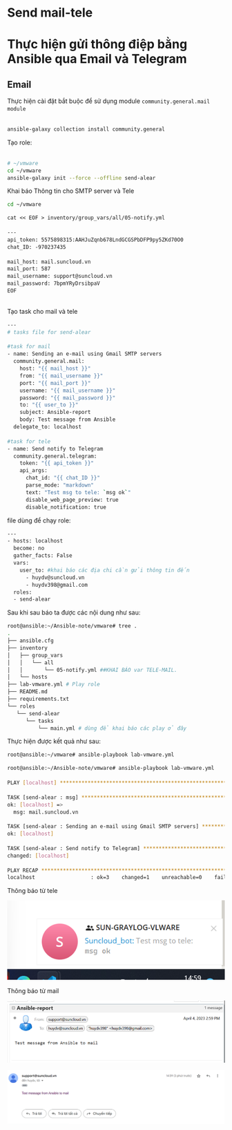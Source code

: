 # Send mail-tele

# Thực hiện gửi thông điệp bằng Ansible qua Email và Telegram

## Email

Thực hiện cài đặt bắt buộc để sử dụng module `community.general.mail module`

```bash

ansible-galaxy collection install community.general
```

Tạo role:

```bash

# ~/vmware
cd ~/vmware
ansible-galaxy init --force --offline send-alear
```

Khai báo Thông tin cho SMTP server và Tele

```bash
cd ~/vmware
```

```markdown
cat << EOF > inventory/group_vars/all/05-notify.yml

---
api_token: 5575898315:AAHJuZqnb678LndGCGSPbDFP9py5ZKd70O0
chat_ID: -970237435

mail_host: mail.suncloud.vn
mail_port: 587
mail_username: support@suncloud.vn
mail_password: 7bpmYRyDrsibpaV
EOF
 
```

Tạo task cho mail và tele

```bash
---
# tasks file for send-alear

#task for mail
- name: Sending an e-mail using Gmail SMTP servers
  community.general.mail:
    host: "{{ mail_host }}"
    from: "{{ mail_username }}"
    port: "{{ mail_port }}"
    username: "{{ mail_username }}"
    password: "{{ mail_password }}"
    to: "{{ user_to }}"
    subject: Ansible-report
    body: Test message from Ansible
  delegate_to: localhost

#task for tele
- name: Send notify to Telegram
  community.general.telegram:
    token: "{{ api_token }}"
    api_args:
      chat_id: "{{ chat_ID }}"
      parse_mode: "markdown"
      text: "Test msg to tele: `msg ok`"
      disable_web_page_preview: true
      disable_notification: true
```

file dùng để chạy role:

```bash
---
- hosts: localhost
  become: no
  gather_facts: False
  vars:
    user_to: #khai báo các địa chi cần gửi thông tin đến
      - huydv@suncloud.vn
      - huydv398@gmail.com
  roles:
  - send-alear
```

Sau khi sau báo ta được các nội dung như sau:

```bash
root@ansible:~/Ansible-note/vmware# tree .
.
├── ansible.cfg
├── inventory
│   ├── group_vars
│   │   └── all
│   │       └── 05-notify.yml ##KHAI BÁO var TELE-MAIL.
│   └── hosts
├── lab-vmware.yml # Play role
├── README.md
├── requirements.txt 
└── roles
   └── send-alear
      └── tasks
          └── main.yml # dùng để khai báo các play ở đây

```

Thực hiện được kết quả như sau:

```bash
root@ansible:~/vmware# ansible-playbook lab-vmware.yml
```

```bash
root@ansible:~/Ansible-note/vmware# ansible-playbook lab-vmware.yml

PLAY [localhost] ******************************************************************************************************************************************************************

TASK [send-alear : msg] ***********************************************************************************************************************************************************
ok: [localhost] => 
  msg: mail.suncloud.vn

TASK [send-alear : Sending an e-mail using Gmail SMTP servers] ********************************************************************************************************************
ok: [localhost]

TASK [send-alear : Send notify to Telegram] ***************************************************************************************************************************************
changed: [localhost]

PLAY RECAP ************************************************************************************************************************************************************************
localhost                  : ok=3    changed=1    unreachable=0    failed=0    skipped=0    rescued=0    ignored=0
```

Thông báo từ tele

![Untitled](../../../Image/Untitled3.png)

Thông báo từ mail

![Untitled](../../../Image/Untitled4.png)

![Untitled](../../../Image/Untitled5.png)